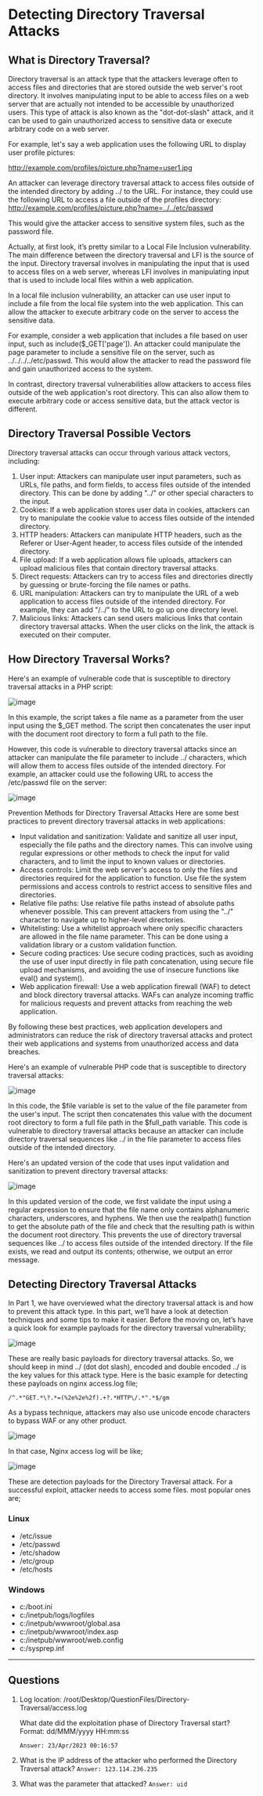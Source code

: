 # Detecting Directory Traversal Attacks
## What is Directory Traversal?
Directory traversal is an attack type that the attackers leverage often to access files and directories that are stored outside the web server's root directory. It involves manipulating input to be able to access files on a web server that are actually not intended to be accessible by unauthorized users. This type of attack is also known as the "dot-dot-slash" attack, and it can be used to gain unauthorized access to sensitive data or execute arbitrary code on a web server.

For example, let's say a web application uses the following URL to display user profile pictures:

http://example.com/profiles/picture.php?name=user1.jpg

An attacker can leverage directory traversal attack to access files outside of the intended directory by adding ../ to the URL. For instance, they could use the following URL to access a file outside of the profiles directory: http://example.com/profiles/picture.php?name=../../etc/passwd

This would give the attacker access to sensitive system files, such as the password file.

Actually, at first look, it’s pretty similar to a Local File Inclusion vulnerability. The main difference between the directory traversal and LFI is the source of the input. Directory traversal involves in manipulating the input that is used to access files on a web server, whereas LFI involves in manipulating input that is used to include local files within a web application.

In a local file inclusion vulnerability, an attacker can use user input to include a file from the local file system into the web application. This can allow the attacker to execute arbitrary code on the server to access the sensitive data.

For example, consider a web application that includes a file based on user input, such as include($_GET['page']). An attacker could manipulate the page parameter to include a sensitive file on the server, such as ../../../../etc/passwd. This would allow the attacker to read the password file and gain unauthorized access to the system.

In contrast, directory traversal vulnerabilities allow attackers to access files outside of the web application's root directory. This can also allow them to execute arbitrary code or access sensitive data, but the attack vector is different.

## Directory Traversal Possible Vectors
Directory traversal attacks can occur through various attack vectors, including:
1. User input: Attackers can manipulate user input parameters, such as URLs, file paths, and form fields, to access files outside of the intended directory. This can be done by adding "../" or other special characters to the input.
2. Cookies: If a web application stores user data in cookies, attackers can try to manipulate the cookie value to access files outside of the intended directory.
3. HTTP headers: Attackers can manipulate HTTP headers, such as the Referer or User-Agent header, to access files outside of the intended directory.
4. File upload: If a web application allows file uploads, attackers can upload malicious files that contain directory traversal attacks.
5. Direct requests: Attackers can try to access files and directories directly by guessing or brute-forcing the file names or paths.
6. URL manipulation: Attackers can try to manipulate the URL of a web application to access files outside of the intended directory. For example, they can add "/../" to the URL to go up one directory level.
7. Malicious links: Attackers can send users malicious links that contain directory traversal attacks. When the user clicks on the link, the attack is executed on their computer.

## How Directory Traversal Works?
Here's an example of vulnerable code that is susceptible to directory traversal attacks in a PHP script:

![image](https://github.com/user-attachments/assets/b0ccee1b-fe5f-4746-8486-ab2ff0ecf56a)

In this example, the script takes a file name as a parameter from the user input using the $_GET method. The script then concatenates the user input with the document root directory to form a full path to the file.

However, this code is vulnerable to directory traversal attacks since an attacker can manipulate the file parameter to include ../ characters, which will allow them to access files outside of the intended directory. For example, an attacker could use the following URL to access the /etc/passwd file on the server:

![image](https://github.com/user-attachments/assets/dd037a15-97cd-42e3-af32-37d3e6fb4f65)

Prevention Methods for Directory Traversal Attacks
Here are some best practices to prevent directory traversal attacks in web applications:
- Input validation and sanitization: Validate and sanitize all user input, especially the file paths and the directory names. This can involve using regular expressions or other methods to check the input for valid characters, and to limit the input to known values or directories.
- Access controls: Limit the web server's access to only the files and directories required for the application to function. Use file the system permissions and access controls to restrict access to sensitive files and directories.
- Relative file paths: Use relative file paths instead of absolute paths whenever possible. This can prevent attackers from using the "../" character to navigate up to higher-level directories.
- Whitelisting: Use a whitelist approach where only specific characters are allowed in the file name parameter. This can be done using a validation library or a custom validation function.
- Secure coding practices: Use secure coding practices, such as avoiding the use of user input directly in file path concatenation, using secure file upload mechanisms, and avoiding the use of insecure functions like eval() and system().
- Web application firewall: Use a web application firewall (WAF) to detect and block directory traversal attacks. WAFs can analyze incoming traffic for malicious requests and prevent attacks from reaching the web application.

By following these best practices, web application developers and administrators can reduce the risk of directory traversal attacks and protect their web applications and systems from unauthorized access and data breaches.

Here's an example of vulnerable PHP code that is susceptible to directory traversal attacks:

![image](https://github.com/user-attachments/assets/33439707-0f31-437c-bd31-ea63e8390ac8)

In this code, the $file variable is set to the value of the file parameter from the user's input. The script then concatenates this value with the document root directory to form a full file path in the $full_path variable. This code is vulnerable to directory traversal attacks because an attacker can include directory traversal sequences like ../ in the file parameter to access files outside of the intended directory.

Here's an updated version of the code that uses input validation and sanitization to prevent directory traversal attacks:

![image](https://github.com/user-attachments/assets/c1b2f41e-4c60-47ac-98fd-2dfd1d7cb07c)

In this updated version of the code, we first validate the input using a regular expression to ensure that the file name only contains alphanumeric characters, underscores, and hyphens. We then use the realpath() function to get the absolute path of the file and check that the resulting path is within the document root directory. This prevents the use of directory traversal sequences like ../ to access files outside of the intended directory. If the file exists, we read and output its contents; otherwise, we output an error message.

## Detecting Directory Traversal Attacks
In Part 1, we have overviewed what the directory traversal attack is and how to prevent this attack type. In this part, we’ll have a look at detection techniques and some tips to make it easier. Before the moving on, let’s have a quick look for example payloads for the directory traversal vulnerability;

![image](https://github.com/user-attachments/assets/bab82d02-397a-4ec2-a9d8-d85d7b062d8d)

These are really basic payloads for directory traversal attacks. So, we should keep in mind ../ (dot dot slash), encoded and double encoded ../ is the key values for this attack type. Here is the basic example for detecting these payloads on nginx access.log file;

`/^.*"GET.*\?.*=(%2e%2e%2f).+?.*HTTP\/.*".*$/gm`

As a bypass technique, attackers may also use unicode encode characters to bypass WAF or any other product.

![image](https://github.com/user-attachments/assets/c843f99d-a935-4661-ae82-42663117a758)

In that case, Nginx access log will be like;

![image](https://github.com/user-attachments/assets/9560d6e1-4cdb-412e-b659-4519e5787779)

These are detection payloads for the Directory Traversal attack. For a successful exploit, attacker needs to access some files. most popular ones are;

### Linux
- /etc/issue
- /etc/passwd
- /etc/shadow
- /etc/group
- /etc/hosts

### Windows
- c:/boot.ini
- c:/inetpub/logs/logfiles
- c:/inetpub/wwwroot/global.asa
- c:/inetpub/wwwroot/index.asp
- c:/inetpub/wwwroot/web.config
- c:/sysprep.inf

----

## Questions
1. Log location: /root/Desktop/QuestionFiles/Directory-Traversal/access.log

   What date did the exploitation phase of Directory Traversal start? Format: dd/MMM/yyyy HH:mm:ss

   `Answer: 23/Apr/2023 00:16:57`

2. What is the IP address of the attacker who performed the Directory Traversal attack?
   `Answer: 123.114.236.235`

3. What was the parameter that attacked?
   `Answer: uid`



